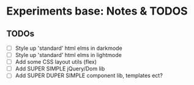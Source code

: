 # Experiments base: Notes & TODOS

## TODOs

- [ ] Style up 'standard' html elms in darkmode
- [ ] Style up 'standard' html elms in lightmode
- [ ] Add some CSS layout utils (flex)
- [ ] Add SUPER SIMPLE jQuery/Dom lib
- [ ] Add SUPER DUPER SIMPLE component lib, templates ect?

